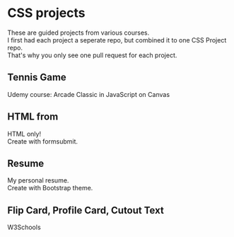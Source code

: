 # CSS projects
These are guided projects from various courses.<br>
I first had each project a seperate repo, but combined it to one CSS Project repo.<br>
That's why you only see one pull request for each project.

## Tennis Game
Udemy course: Arcade Classic in JavaScript on Canvas

## HTML from
HTML only! <br>
Create with formsubmit.

## Resume
My personal resume. <br>
Create with Bootstrap theme.

## Flip Card, Profile Card, Cutout Text
W3Schools

